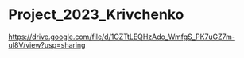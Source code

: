 # Project_2023_Krivchenko

https://drive.google.com/file/d/1GZTtLEQHzAdo_WmfgS_PK7uGZ7m-uI8V/view?usp=sharing
